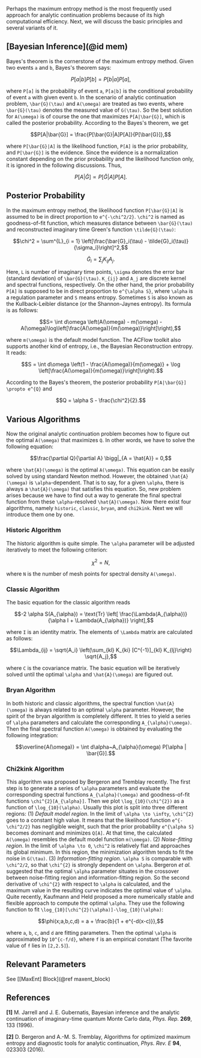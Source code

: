 Perhaps the maximum entropy method is the most frequently used approach for analytic continuation problems because of its high computational efficiency. Next, we will discuss the basic principles and several variants of it.

## [Bayesian Inference](@id mem)

Bayes's theorem is the cornerstone of the maximum entropy method. Given two events ``a`` and ``b``, Bayes's theorem says:
```math
P[a|b]P[b] = P[b|a]P[a],
```
where ``P[a]`` is the probability of event ``a``, ``P[a|b]`` is the conditional probability of event ``a`` with given event ``b``. In the scenario of analytic continuation problem, ``\bar{G}(\tau)`` and ``A(\omega)`` are treated as two events, where ``\bar{G}(\tau)`` denotes the measured value of ``G(\tau)``. So the best solution for ``A(\omega)`` is of course the one that maximizes ``P[A|\bar{G}]``, which is called the posterior probability. According to the Bayes's theorem, we get
```math
P[A|\bar{G}] = \frac{P[\bar{G}|A]P[A]}{P[\bar{G}]},
```
where ``P[\bar{G}|A]`` is the likelihood function, ``P[A]`` is the prior probability, and ``P[\bar{G}]`` is the evidence. Since the evidence is a normalization constant depending on the prior probability and the likelihood function only, it is ignored in the following discussions. Thus,
```math
P[A|\bar{G}] \propto P[\bar{G}|A]P[A].
```

## Posterior Probability

In the maximum entropy method, the likelihood function ``P[\bar{G}|A]`` is assumed to be in direct proportion to ``e^{-\chi^2/2}``. ``\chi^2`` is named as goodness-of-fit function, which measures distance between ``\bar{G}(\tau)`` and reconstructed imaginary time Green's function ``\tilde{G}(\tau)``:
```math
\chi^2 = \sum^{L}_{i = 1} \left[\frac{\bar{G}_i(\tau) - \tilde{G}_i(\tau)}{\sigma_i}\right]^2,
```
```math
\tilde{G}_i = \sum_j K_{ij} A_j.
```
Here, ``L`` is number of imaginary time points, ``\sigma`` denotes the error bar (standard deviation) of ``\bar{G}(\tau)``. ``K_{ij}`` and ``A_j`` are discrete kernel and spectral functions, respectively. On the other hand, the prior probability ``P[A]`` is supposed to be in direct proportion to ``e^{\alpha S}``, where ``\alpha`` is a regulation parameter and ``S`` means entropy. Sometimes ``S`` is also known as the Kullback-Leibler distance (or the Shannon-Jaynes entropy). Its formula is as follows:
```math
S= \int d\omega \left(A(\omega) - m(\omega) - A(\omega)\log\left[\frac{A(\omega)}{m(\omega)}\right]\right),
```
where ``m(\omega)`` is the default model function. The ACFlow toolkit also supports another kind of entropy, i.e., the Bayesian Reconstruction entropy. It reads:
```math
S = \int d\omega \left(1 - \frac{A(\omega)}{m(\omega)} + \log \left[\frac{A(\omega)}{m(\omega)}\right]\right).
```

According to the Bayes's theorem, the posterior probability ``P[A|\bar{G}] \propto e^{Q}`` and
```math
Q = \alpha S - \frac{\chi^2}{2}.
```

## Various Algorithms

Now the original analytic continuation problem becomes how to figure out the optimal ``A(\omega)`` that maximizes ``Q``. In other words, we have to solve the following equation:
```math
\frac{\partial Q}{\partial A} \bigg|_{A = \hat{A}} = 0,
```
where ``\hat{A}(\omega)`` is the optimal ``A(\omega)``. This equation can be easily solved by using standard Newton method. However, the obtained ``\hat{A}(\omega)`` is ``\alpha``-dependent. That is to say, for a given ``\alpha``, there is always a ``\hat{A}(\omega)`` that satisfies this equation. So, new problem arises because we have to find out a way to generate the final spectral function from these ``\alpha``-resolved ``\hat{A}(\omega)``. Now there exist four algorithms, namely `historic`, `classic`, `bryan`, and `chi2kink`. Next we will introduce them one by one.

### Historic Algorithm

The historic algorithm is quite simple. The ``\alpha`` parameter will be adjusted iteratively to meet the following criterion:
```math
\chi^2 = N,
```
where ``N`` is the number of mesh points for spectral density ``A(\omega)``.

### Classic Algorithm

The basic equation for the classic algorithm reads
```math
-2 \alpha S(A_{\alpha}) = \text{Tr}
\left[
\frac{\Lambda(A_{\alpha})}{\alpha I + \Lambda(A_{\alpha})}
\right],
```
where ``I`` is an identity matrix. The elements of ``\Lambda`` matrix are calculated as follows:
```math
\Lambda_{ij} = \sqrt{A_i} \left(\sum_{kl} K_{ki} [C^{-1}]_{kl} K_{lj}\right) \sqrt{A_j},
```
where ``C`` is the covariance matrix. The basic equation will be iteratively solved until the optimal ``\alpha`` and ``\hat{A}(\omega)`` are figured out.

### Bryan Algorithm

In both historic and classic algorithms, the spectral function ``\hat{A}(\omega)`` is always related to an optimal ``\alpha`` parameter. However, the spirit of the bryan algorithm is completely different. It tries to yield a series of ``\alpha`` parameters and calculate the corresponding ``A_{\alpha}(\omega)``. Then the final spectral function ``A(\omega)`` is obtained by evaluating the following integration:
```math
\overline{A(\omega)} = \int d\alpha~A_{\alpha}(\omega) P[\alpha | \bar{G}].
```

### Chi2kink Algorithm

This algorithm was proposed by Bergeron and Tremblay recently. The first step is to generate a series of ``\alpha`` parameters and evaluate the corresponding spectral functions ``A_{\alpha}(\omega)`` and goodness-of-fit functions ``\chi^{2}[A_{\alpha}]``. Then we plot ``\log_{10}(\chi^{2})`` as a function of ``\log_{10}(\alpha)``. Usually this plot is split into three different regions: (1) *Default model region*. In the limit of ``\alpha \to \infty``, ``\chi^{2}`` goes to a constant high value. It means that the likelihood function ``e^{-\chi^2/2}`` has negligible weight, such that the prior probability ``e^{\alpha S}`` becomes dominant and minimizes ``Q[A]``. At that time, the calculated ``A(\omega)`` resembles the default model function ``m(\omega)``. (2) *Noise-fitting region*. In the limit of ``\alpha \to 0``, ``\chi^2`` is relatively flat and approaches its global minimum. In this region, the minimization algorithm tends to fit the noise in ``G(\tau)``. (3) *Information-fitting region*. ``\alpha S`` is comparable with ``\chi^2/2``, so that ``\chi^{2}`` is strongly dependent on ``\alpha``. Bergeron *et al.* suggested that the optimal ``\alpha`` parameter situates in the crossover between noise-fitting region and information-fitting region. So the second derivative of ``\chi^{2}`` with respect to ``\alpha`` is calculated, and the maximum value in the resulting curve indicates the optimal value of ``\alpha``. Quite recently, Kaufmann and Held proposed a more numerically stable and flexible approach to compute the optimal ``\alpha``. They use the following function to fit ``\log_{10}[\chi^{2}(\alpha)]-\log_{10}(\alpha)``:
```math
\phi(x;a,b,c,d) = a + \frac{b}{1 + e^{-d(x-c)}},
```
where ``a``, ``b``, ``c``, and ``d`` are fitting parameters. Then the optimal ``\alpha`` is approximated by ``10^{c-f/d}``, where ``f`` is an empirical constant (The favorite value of ``f`` lies in ``[2,2.5]``).

## Relevant Parameters

See [[MaxEnt] Block](@ref maxent_block)

## References

**[1]** M. Jarrell and J. E. Gubernatis, Bayesian inference and the analytic continuation of imaginary-time quantum Monte Carlo data, *Phys. Rep.* **269**, 133 (1996).

**[2]** D. Bergeron and A.-M. S. Tremblay, Algorithms for optimized maximum entropy and diagnostic tools for analytic continuation, *Phys. Rev. E* **94**, 023303 (2016).

